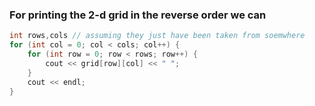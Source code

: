 ### For printing the 2-d grid in the reverse order we can 
```cpp
int rows,cols // assuming they just have been taken from soemwhere
for (int col = 0; col < cols; col++) {
    for (int row = 0; row < rows; row++) {
        cout << grid[row][col] << " ";
    }
    cout << endl;
}

```